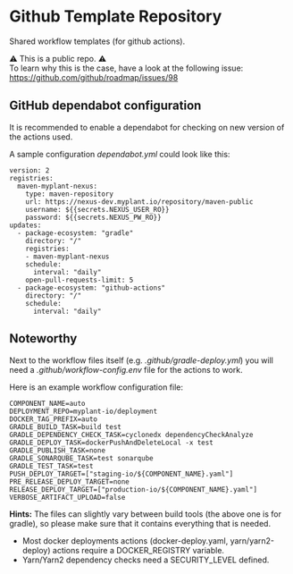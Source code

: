 # Github Template Repository

Shared workflow templates (for github actions).

:warning: This is a public repo. :warning:  
To learn why this is the case, have a look at the following issue:
https://github.com/github/roadmap/issues/98

## GitHub dependabot configuration

It is recommended to enable a dependabot for checking on new version of the
actions used.

A sample configuration _dependabot.yml_ could look like this:

```
version: 2
registries:
  maven-myplant-nexus:
    type: maven-repository
    url: https://nexus-dev.myplant.io/repository/maven-public
    username: ${{secrets.NEXUS_USER_RO}}
    password: ${{secrets.NEXUS_PW_RO}}
updates:
  - package-ecosystem: "gradle"
    directory: "/"
    registries:
    - maven-myplant-nexus
    schedule:
      interval: "daily"
    open-pull-requests-limit: 5
  - package-ecosystem: "github-actions"
    directory: "/"
    schedule:
      interval: "daily"
```

## Noteworthy

Next to the workflow files itself (e.g. _.github/gradle-deploy.yml_) you will
need a _.github/workflow-config.env_ file for the actions to work.

Here is an example workflow configuration file:

```
COMPONENT_NAME=auto
DEPLOYMENT_REPO=myplant-io/deployment
DOCKER_TAG_PREFIX=auto
GRADLE_BUILD_TASK=build test
GRADLE_DEPENDENCY_CHECK_TASK=cyclonedx dependencyCheckAnalyze
GRADLE_DEPLOY_TASK=dockerPushAndDeleteLocal -x test
GRADLE_PUBLISH_TASK=none
GRADLE_SONARQUBE_TASK=test sonarqube
GRADLE_TEST_TASK=test
PUSH_DEPLOY_TARGET=["staging-io/${COMPONENT_NAME}.yaml"]
PRE_RELEASE_DEPLOY_TARGET=none
RELEASE_DEPLOY_TARGET=["production-io/${COMPONENT_NAME}.yaml"]
VERBOSE_ARTIFACT_UPLOAD=false
```

**Hints:**
The files can slightly vary between build tools (the above one is for gradle),
so please make sure that it contains everything that is needed.

- Most docker deployments actions (docker-deploy.yaml, yarn/yarn2-deploy) actions
  require a DOCKER_REGISTRY variable.
- Yarn/Yarn2 dependency checks need a SECURITY_LEVEL defined.
